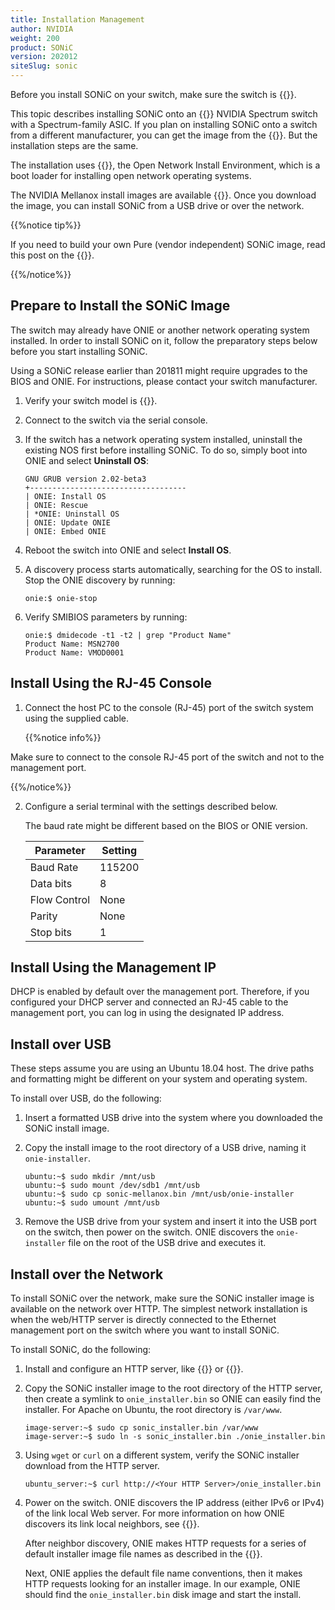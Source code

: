 ```yaml
---
title: Installation Management
author: NVIDIA
weight: 200
product: SONiC
version: 202012
siteSlug: sonic
---
```


Before you install SONiC on your switch, make sure the switch is {{<exlink url="https://github.com/Azure/SONiC/wiki/Supported-Devices-and-Platforms" text="supported">}}.

This topic describes installing SONiC onto an {{<exlink url="https://opencomputeproject.github.io/onie/user-guide/index.html" text="ONIE-enabled">}} NVIDIA Spectrum switch with a Spectrum-family ASIC. If you plan on installing SONiC onto a switch from a different manufacturer, you can get the image from the {{<exlink url="https://github.com/Azure/SONiC/wiki/Supported-Devices-and-Platforms" text="Azure GitHub site">}}. But the installation steps are the same.

The installation uses {{<exlink url="https://opencomputeproject.github.io/onie/user-guide/index.html" text="ONIE">}}, the Open Network Install Environment, which is a boot loader for installing open network operating systems.

The NVIDIA Mellanox install images are available {{<exlink url="https://sonic-jenkins.westus2.cloudapp.azure.com/job/mellanox/job/buildimage-mlnx-all/" text="here">}}. Once you download the image, you can install SONiC from a USB drive or over the network.

{{%notice tip%}}

If you need to build your own Pure (vendor independent) SONiC image, read this post on the {{<exlink url="https://developer.nvidia.com/blog/building-pure-sonic-image/" text="NVIDIA developer blog">}}.

{{%/notice%}}

## Prepare to Install the SONiC Image

The switch may already have ONIE or another network operating system installed. In order to install SONiC on it, follow the preparatory steps below before you start installing SONiC.

Using a SONiC release earlier than 201811 might require upgrades to the BIOS and ONIE. For instructions, please contact your switch manufacturer.

1. Verify your switch model is {{<exlink url="https://github.com/Azure/SONiC/wiki/Supported-Devices-and-Platforms" text="supported">}}.
1. Connect to the switch via the serial console.
1. If the switch has a network operating system installed, uninstall the existing NOS first before installing SONiC. To do so, simply boot into ONIE and select **Uninstall OS**:

       GNU GRUB version 2.02-beta3
       +-----------------------------------
       | ONIE: Install OS
       | ONIE: Rescue
       | *ONIE: Uninstall OS
       | ONIE: Update ONIE
       | ONIE: Embed ONIE

1. Reboot the switch into ONIE and select **Install OS**.

1. A discovery process starts automatically, searching for the OS to install. Stop the ONIE discovery by running:

       onie:$ onie-stop
1. Verify SMIBIOS parameters by running:

       onie:$ dmidecode -t1 -t2 | grep "Product Name"
       Product Name: MSN2700
       Product Name: VMOD0001

## Install Using the RJ-45 Console

1. Connect the host PC to the console (RJ-45) port of the switch system using the supplied cable.

   {{%notice info%}}

Make sure to connect to the console RJ-45 port of the switch and not to the management port.

   {{%/notice%}}

2. Configure a serial terminal with the settings described below.

   The baud rate might be different based on the BIOS or ONIE version.

   | Parameter | Setting |
   | --------- | ------- |
   | Baud Rate | 115200 |
   | Data bits | 8 |
   | Flow Control | None |
   | Parity | None |
   | Stop bits | 1 |

## Install Using the Management IP

DHCP is enabled by default over the management port. Therefore, if you configured your DHCP server and connected an RJ-45 cable to the management port, you can log in using the designated IP address.

## Install over USB

These steps assume you are using an Ubuntu 18.04 host. The drive paths and formatting might be different on your system and operating system.

To install over USB, do the following:

1. Insert a formatted USB drive into the system where you downloaded the SONiC install image.

1. Copy the install image to the root directory of a USB drive, naming it `onie-installer`.

       ubuntu:~$ sudo mkdir /mnt/usb
       ubuntu:~$ sudo mount /dev/sdb1 /mnt/usb
       ubuntu:~$ sudo cp sonic-mellanox.bin /mnt/usb/onie-installer
       ubuntu:~$ sudo umount /mnt/usb

1. Remove the USB drive from your system and insert it into the USB port on the switch, then power on the switch. ONIE discovers the `onie-installer` file on the root of the USB drive and executes it.

## Install over the Network

To install SONiC over the network, make sure the SONiC installer image is available on the network over HTTP. The simplest network installation is when the web/HTTP server is directly connected to the Ethernet management port on the switch where you want to install SONiC.

To install SONiC, do the following:

1. Install and configure an HTTP server, like {{<exlink url="https://httpd.apache.org/" text="Apache">}} or {{<exlink url="https://nginx.org/" text="NGINX">}}.
1. Copy the SONiC installer image to the root directory of the HTTP server, then create a symlink to `onie_installer.bin` so ONIE can easily find the installer. For Apache on Ubuntu, the root directory is `/var/www`.

       image-server:~$ sudo cp sonic_installer.bin /var/www
       image-server:~$ sudo ln -s sonic_installer.bin ./onie_installer.bin

1. Using `wget` or `curl` on a different system, verify the SONiC installer download from the HTTP server.

       ubuntu_server:~$ curl http://<Your HTTP Server>/onie_installer.bin

1. Power on the switch. ONIE discovers the IP address (either IPv6 or IPv4) of the link local Web server. For more information on how ONIE discovers its link local neighbors, see {{<exlink url="https://opencomputeproject.github.io/onie/design-spec/discovery.html#discover-neighbors" text="the ONIE documentation">}}.

   After neighbor discovery, ONIE makes HTTP requests for a series of default installer image file names as described in the {{<exlink url="https://opencomputeproject.github.io/onie/design-spec/discovery.html#default-file-name" text="ONIE documentation">}}.

   Next, ONIE applies the default file name conventions, then it makes HTTP requests looking for an installer image. In our example, ONIE should find the `onie_installer.bin` disk image and start the install.
